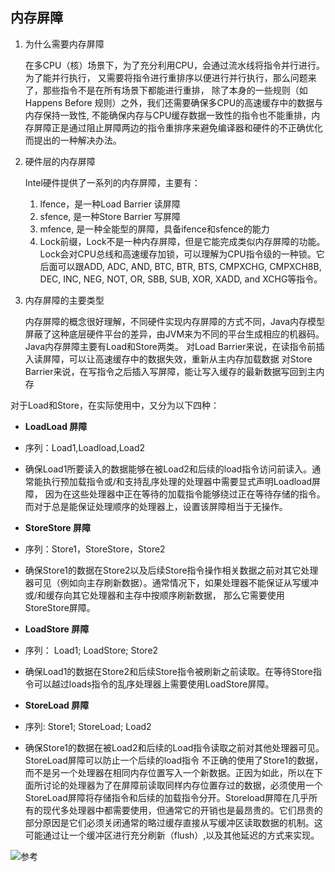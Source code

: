 ## 内存屏障

1. 为什么需要内存屏障
   
   在多CPU（核）场景下，为了充分利用CPU，会通过流水线将指令并行进行。为了能并行执行，
   又需要将指令进行重排序以便进行并行执行，那么问题来了，那些指令不是在所有场景下都能进行重排，
   除了本身的一些规则（如Happens Before 规则）之外，我们还需要确保多CPU的高速缓存中的数据与内存保持一致性, 不能确保内存与CPU缓存数据一致性的指令也不能重排，内存屏障正是通过阻止屏障两边的指令重排序来避免编译器和硬件的不正确优化而提出的一种解决办法。

2. 硬件层的内存屏障

    Intel硬件提供了一系列的内存屏障，主要有： 
    1. lfence，是一种Load Barrier 读屏障 
    2. sfence, 是一种Store Barrier 写屏障 
    3. mfence, 是一种全能型的屏障，具备ifence和sfence的能力 
    4. Lock前缀，Lock不是一种内存屏障，但是它能完成类似内存屏障的功能。Lock会对CPU总线和高速缓存加锁，可以理解为CPU指令级的一种锁。它后面可以跟ADD, ADC, AND, BTC, BTR, BTS, CMPXCHG, CMPXCH8B, DEC, INC, NEG, NOT, OR, SBB, SUB, XOR, XADD, and XCHG等指令。

3. 内存屏障的主要类型

    内存屏障的概念很好理解，不同硬件实现内存屏障的方式不同，Java内存模型屏蔽了这种底层硬件平台的差异，由JVM来为不同的平台生成相应的机器码。 
    Java内存屏障主要有Load和Store两类。 
    对Load Barrier来说，在读指令前插入读屏障，可以让高速缓存中的数据失效，重新从主内存加载数据 
    对Store Barrier来说，在写指令之后插入写屏障，能让写入缓存的最新数据写回到主内存

对于Load和Store，在实际使用中，又分为以下四种：

- **LoadLoad 屏障** 
- 序列：Load1,Loadload,Load2 
- 确保Load1所要读入的数据能够在被Load2和后续的load指令访问前读入。通常能执行预加载指令或/和支持乱序处理的处理器中需要显式声明Loadload屏障，
  因为在这些处理器中正在等待的加载指令能够绕过正在等待存储的指令。 而对于总是能保证处理顺序的处理器上，设置该屏障相当于无操作。

- **StoreStore 屏障** 
- 序列：Store1，StoreStore，Store2 
- 确保Store1的数据在Store2以及后续Store指令操作相关数据之前对其它处理器可见（例如向主存刷新数据）。通常情况下，如果处理器不能保证从写缓冲或/和缓存向其它处理器和主存中按顺序刷新数据，
  那么它需要使用StoreStore屏障。

- **LoadStore 屏障** 
- 序列： Load1; LoadStore; Store2 
- 确保Load1的数据在Store2和后续Store指令被刷新之前读取。在等待Store指令可以越过loads指令的乱序处理器上需要使用LoadStore屏障。

- **StoreLoad 屏障** 
- 序列: Store1; StoreLoad; Load2 
- 确保Store1的数据在被Load2和后续的Load指令读取之前对其他处理器可见。StoreLoad屏障可以防止一个后续的load指令 不正确的使用了Store1的数据，
  而不是另一个处理器在相同内存位置写入一个新数据。正因为如此，所以在下面所讨论的处理器为了在屏障前读取同样内存位置存过的数据，必须使用一个StoreLoad屏障将存储指令和后续的加载指令分开。Storeload屏障在几乎所有的现代多处理器中都需要使用，但通常它的开销也是最昂贵的。它们昂贵的部分原因是它们必须关闭通常的略过缓存直接从写缓冲区读取数据的机制。这可能通过让一个缓冲区进行充分刷新（flush）,以及其他延迟的方式来实现。

![参考](https://blog.csdn.net/bjo2008cn/article/details/53900445)

